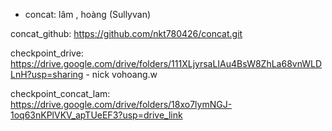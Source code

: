 - concat: lâm , hoàng (Sullyvan)

concat_github: https://github.com/nkt780426/concat.git

checkpoint_drive: https://drive.google.com/drive/folders/111XLjyrsaLIAu4BsW8ZhLa68vnWLDLnH?usp=sharing - nick vohoang.w

checkpoint_concat_lam: https://drive.google.com/drive/folders/18xo7lymNGJ-1oq63nKPlVKV_apTUeEF3?usp=drive_link
